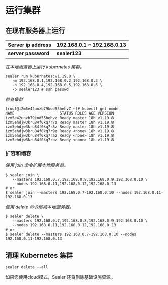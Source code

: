 # 运行集群

## 在现有服务器上运行

Server ip address| 192.168.0.1 ~ 192.168.0.13
---|---
**server password**  | **sealer123**

*在本地服务器上运行 kubernetes 集群。*

```shell
sealer run kubernetes:v1.19.8 \
   -m 192.168.0.1,192.168.0.2,192.168.0.3 \
   -n 192.168.0.4,192.168.0.5,192.168.0.6 \
   -p sealer123 # ssh passwd
```

*检查集群*

```shell script
[root@iZm5e42unzb79kod55hehvZ ~]# kubectl get node
NAME                    STATUS ROLES AGE VERSION
izm5e42unzb79kod55hehvz Ready master 18h v1.19.8
izm5ehdjw3kru84f0kq7r7z Ready master 18h v1.19.8
izm5ehdjw3kru84f0kq7r8z Ready master 18h v1.19.8
izm5ehdjw3kru84f0kq7r9z Ready <none> 18h v1.19.8
izm5ehdjw3kru84f0kq7raz Ready <none> 18h v1.19.8
izm5ehdjw3kru84f0kq7rbz Ready <none> 18h v1.19.8
```

### 扩容和缩容

*使用 join 命令扩展本地服务器。*

```shell script
$ sealer join \
   --masters 192.168.0.7,192.168.0.8,192.168.0.9,192.168.0.10 \
   --nodes 192.168.0.11,192.168.0.12,192.168.0.13
# or
$ sealer join --masters 192.168.0.7-192.168.0.10 --nodes 192.168.0.11-192.168.0.13
```

*使用 delete 命令缩减本地服务器。*

```shell
$ sealer delete \
   --masters 192.168.0.7,192.168.0.8,192.168.0.9,192.168.0.10 \
   --nodes 192.168.0.11,192.168.0.12,192.168.0.13
# or
$ sealer delete --masters 192.168.0.7-192.168.0.10 --nodes 192.168.0.11-192.168.0.13
```

## 清理 Kubernetes 集群

```shell
sealer delete --all
```

如果您使用cloud模式，Sealer 还将删除基础设施资源。
